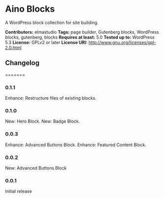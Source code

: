 # Aino Blocks
A WordPress block collection for site building.

__Contributors:__ elmastudio
__Tags:__ page builder, Gutenberg blocks, WordPress blocks, gutenberg, blocks
__Requires at least:__ 5.0
__Tested up to:__ WordPress 5.3
__License:__ GPLv2 or later
__License URI:__ http://www.gnu.org/licenses/gpl-2.0.html


## Changelog
=======

### 0.1.1
Enhance: Restructure files of existing blocks.

### 0.1.0
New: Hero Block.
New: Badge Block.

### 0.0.3
Enhance: Advanced Buttons Block.
Enhance: Featured Content Block.

### 0.0.2
New: Advanced Buttons Block

### 0.0.1
Initial release
